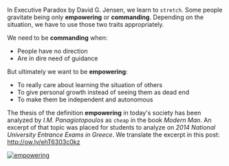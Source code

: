 In Executive Paradox by David G. Jensen, we learn to `stretch`. Some people gravitate being only **empowering** or **commanding**. Depending on the situation, we have to use those two traits appropriately. 

We need to be **commanding** when:

* People have no direction 
* Are in dire need of guidance

But ultimately we want to be **empowering**: 

* To really care about learning the situation of others
* To give personal growth instead of seeing them as dead end 
* To make them be independent and autonomous

The thesis of the definition **empowering** in today's society has been analyzed by *I.M. Panagiotopoulos* as `cheap` in the book *Modern Man*. An excerpt of that topic was placed for students to analyze on *2014 National University Entrance Exams in Greece*. We translate the excerpt in this post: http://ow.ly/ehT6303c0kz

[![empowering](https://cloud.githubusercontent.com/assets/12673581/17838092/1bf83aa6-67f7-11e6-8d2b-b611bae253b2.png)](http://ow.ly/ehT6303c0kz)

